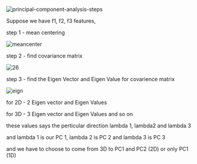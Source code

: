 
![principal-component-analysis-steps](https://github.com/user-attachments/assets/5dcca238-ae09-43b9-aa2d-cf56eaffb9d3)


Suppose we have f1, f2, f3 features,

step 1 - mean centering

![meancenter](https://github.com/user-attachments/assets/6d32870a-51d5-4b04-b4a0-4a162faf83db)


step 2 - find covariance matrix

![26](https://github.com/user-attachments/assets/a4c8fd14-3585-4087-8b1b-97188cc6b32e)


step 3 - find the Eigen Vector and Eigen Value for covarience matrix

![eign](https://github.com/user-attachments/assets/6cf8ff37-609a-4157-907f-a51985ef1862)

for 2D - 2 Eigen vector and Eigen Values

for 3D - 3 Eigen vector and Eigen Values and so on

these values says the perticular direction lambda 1, lambda2 and lambda 3

and lambda 1 is our PC 1, lambda 2 is PC 2 and lambda 3 is PC 3

and we have to choose to come from 3D to PC1 and PC2 (2D) or only PC1 (1D)





